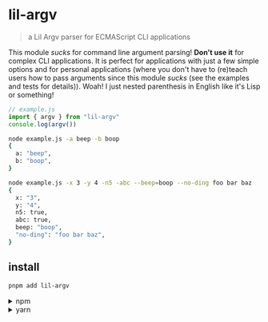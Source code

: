 # lil-argv

> a Lil Argv parser for ECMAScript CLI applications

This module *sucks* for command line argument parsing! **Don't use it** for
complex CLI applications. It is perfect for applications with just a few simple
options and for personal applications (where you don't have to (re)teach users
how to pass arguments since this module *sucks* (see the examples and tests for
details)). Woah! I just nested parenthesis in English like it's Lisp or
something!

```js
// example.js
import { argv } from "lil-argv"
console.log(argv())
```

```sh
node example.js -a beep -b boop
{
  a: "beep",
  b: "boop",
}
```

```sh
node example.js -x 3 -y 4 -n5 -abc --beep=boop --no-ding foo bar baz
{
  x: "3",
  y: "4",
  n5: true,
  abc: true,
  beep: "boop",
  "no-ding": "foo bar baz",
}
```

## install

```sh
pnpm add lil-argv
```

<details><summary>npm</summary><p>

```sh
npm install lil-argv
```

</p></details>
<details><summary>yarn</summary><p>

```sh
yarn add lil-argv
```

</p></details>
